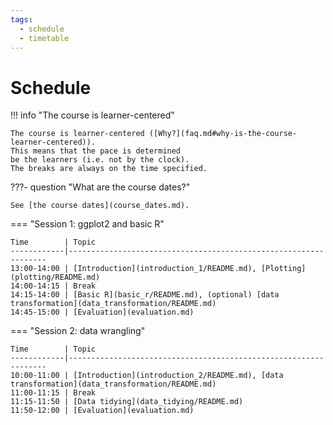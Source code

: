 ```yaml
---
tags:
  - schedule
  - timetable
---
```


# Schedule

!!! info "The course is learner-centered"

    The course is learner-centered ([Why?](faq.md#why-is-the-course-learner-centered)).
    This means that the pace is determined
    be the learners (i.e. not by the clock).
    The breaks are always on the time specified.

???- question "What are the course dates?"

    See [the course dates](course_dates.md).

<!-- markdownlint-disable MD013 --><!-- Tables cannot be split up over lines, hence will break 80 characters per line -->

=== "Session 1: ggplot2 and basic R"

    Time        | Topic
    ------------|-----------------------------------------------------------------
    13:00-14:00 | [Introduction](introduction_1/README.md), [Plotting](plotting/README.md)
    14:00-14:15 | Break
    14:15-14:00 | [Basic R](basic_r/README.md), (optional) [data transformation](data_transformation/README.md)
    14:45-15:00 | [Evaluation](evaluation.md)

=== "Session 2: data wrangling"

    Time        | Topic
    ------------|-----------------------------------------------------------------
    10:00-11:00 | [Introduction](introduction_2/README.md), [data transformation](data_transformation/README.md)
    11:00-11:15 | Break
    11:15-11:50 | [Data tidying](data_tidying/README.md)
    11:50-12:00 | [Evaluation](evaluation.md)

<!-- markdownlint-enable MD013 -->
